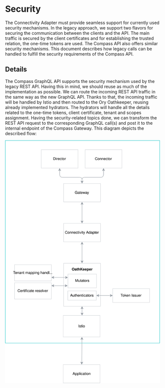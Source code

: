 # Security

The Connectivity Adapter must provide seamless support for currently used security mechanisms. In the legacy approach, we support two flavors for securing the communication between the clients and the API. The main traffic is secured by the client certificates and for establishing the trusted relation, the one-time tokens are used. The Compass API also offers similar security mechanisms. This document describes how legacy calls can be handled to fulfill the security requirements of the Compass API.

## Details

The Compass GraphQL API supports the security mechanism used by the legacy REST API. Having this in mind, we should reuse as much of the implementation as possible. We can route the incoming REST API traffic in the same way as the new GraphQL API. Thanks to that, the incoming traffic will be handled by Istio and then routed to the Ory Oathkeeper, reusing already implemented hydrators. The hydrators will handle all the details related to the one-time tokens, client certificate, tenant and scopes assignment. Having the security-related topics done, we can transform the REST API request to the corresponding GraphQL call(s) and post it to the internal endpoint of the Compass Gateway. This diagram depicts the described flow:

![](connectivity-adapter-security.svg)

